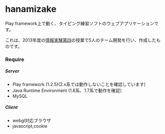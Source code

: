 hanamizake
==========

Play framework上で動く、タイピング練習ソフトのウェブアプリケーションです。

これは、2013年度の[情報実験第四](http://www.ocw.titech.ac.jp/index.php?module=General&action=T0300&JWC=201327269 "")の授業で5人のチーム開発を行い、作成したものです。

### Require

##### Server
- Play framework (1.2.5)(2.x系では動作しないことを確認しています)
- Java Runtime Environment (1.6系、1.7系で動作を確認）
- MySQL

##### Client
- webgl対応ブラウザ
- javascript,cookie
